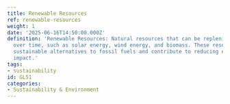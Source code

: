 ```yaml
---
title: Renewable Resources
ref: renewable-resources
weight: 1
date: '2025-06-16T14:50:00.000Z'
definition: 'Renewable Resources: Natural resources that can be replenished naturally
  over time, such as solar energy, wind energy, and biomass. These resources are considered
  sustainable alternatives to fossil fuels and contribute to reducing environmental
  impact.'
tags:
- sustainability
id: GL51
categories:
- Sustainability & Environment
---
```


